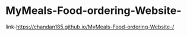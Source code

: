 # MyMeals-Food-ordering-Website-

link-https://chandan185.github.io/MyMeals-Food-ordering-Website-/

